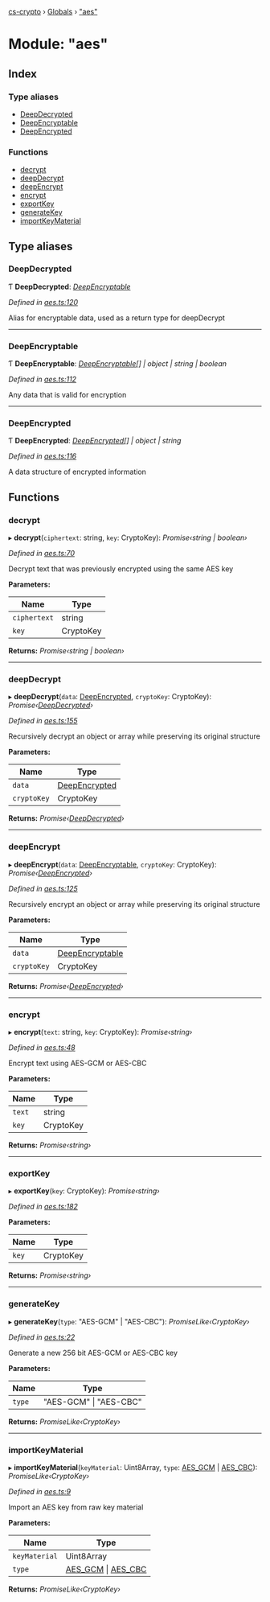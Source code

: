 [cs-crypto](../README.md) › [Globals](../globals.md) › ["aes"](_aes_.md)

# Module: "aes"

## Index

### Type aliases

* [DeepDecrypted](_aes_.md#deepdecrypted)
* [DeepEncryptable](_aes_.md#deepencryptable)
* [DeepEncrypted](_aes_.md#deepencrypted)

### Functions

* [decrypt](_aes_.md#decrypt)
* [deepDecrypt](_aes_.md#deepdecrypt)
* [deepEncrypt](_aes_.md#deepencrypt)
* [encrypt](_aes_.md#encrypt)
* [exportKey](_aes_.md#exportkey)
* [generateKey](_aes_.md#generatekey)
* [importKeyMaterial](_aes_.md#importkeymaterial)

## Type aliases

###  DeepDecrypted

Ƭ **DeepDecrypted**: *[DeepEncryptable](_aes_.md#deepencryptable)*

*Defined in [aes.ts:120](https://github.com/very-amused/CS-crypto/blob/e079b99/src/aes.ts#L120)*

Alias for encryptable data, used as a return type for deepDecrypt

___

###  DeepEncryptable

Ƭ **DeepEncryptable**: *[DeepEncryptable](_aes_.md#deepencryptable)[] | object | string | boolean*

*Defined in [aes.ts:112](https://github.com/very-amused/CS-crypto/blob/e079b99/src/aes.ts#L112)*

Any data that is valid for encryption

___

###  DeepEncrypted

Ƭ **DeepEncrypted**: *[DeepEncrypted](_aes_.md#deepencrypted)[] | object | string*

*Defined in [aes.ts:116](https://github.com/very-amused/CS-crypto/blob/e079b99/src/aes.ts#L116)*

A data structure of encrypted information

## Functions

###  decrypt

▸ **decrypt**(`ciphertext`: string, `key`: CryptoKey): *Promise‹string | boolean›*

*Defined in [aes.ts:70](https://github.com/very-amused/CS-crypto/blob/e079b99/src/aes.ts#L70)*

Decrypt text that was previously encrypted using the same AES key

**Parameters:**

Name | Type |
------ | ------ |
`ciphertext` | string |
`key` | CryptoKey |

**Returns:** *Promise‹string | boolean›*

___

###  deepDecrypt

▸ **deepDecrypt**(`data`: [DeepEncrypted](_aes_.md#deepencrypted), `cryptoKey`: CryptoKey): *Promise‹[DeepDecrypted](_aes_.md#deepdecrypted)›*

*Defined in [aes.ts:155](https://github.com/very-amused/CS-crypto/blob/e079b99/src/aes.ts#L155)*

Recursively decrypt an object or array while preserving its original structure

**Parameters:**

Name | Type |
------ | ------ |
`data` | [DeepEncrypted](_aes_.md#deepencrypted) |
`cryptoKey` | CryptoKey |

**Returns:** *Promise‹[DeepDecrypted](_aes_.md#deepdecrypted)›*

___

###  deepEncrypt

▸ **deepEncrypt**(`data`: [DeepEncryptable](_aes_.md#deepencryptable), `cryptoKey`: CryptoKey): *Promise‹[DeepEncrypted](_aes_.md#deepencrypted)›*

*Defined in [aes.ts:125](https://github.com/very-amused/CS-crypto/blob/e079b99/src/aes.ts#L125)*

Recursively encrypt an object or array while preserving its original structure

**Parameters:**

Name | Type |
------ | ------ |
`data` | [DeepEncryptable](_aes_.md#deepencryptable) |
`cryptoKey` | CryptoKey |

**Returns:** *Promise‹[DeepEncrypted](_aes_.md#deepencrypted)›*

___

###  encrypt

▸ **encrypt**(`text`: string, `key`: CryptoKey): *Promise‹string›*

*Defined in [aes.ts:48](https://github.com/very-amused/CS-crypto/blob/e079b99/src/aes.ts#L48)*

Encrypt text using AES-GCM or AES-CBC

**Parameters:**

Name | Type |
------ | ------ |
`text` | string |
`key` | CryptoKey |

**Returns:** *Promise‹string›*

___

###  exportKey

▸ **exportKey**(`key`: CryptoKey): *Promise‹string›*

*Defined in [aes.ts:182](https://github.com/very-amused/CS-crypto/blob/e079b99/src/aes.ts#L182)*

**Parameters:**

Name | Type |
------ | ------ |
`key` | CryptoKey |

**Returns:** *Promise‹string›*

___

###  generateKey

▸ **generateKey**(`type`: "AES-GCM" | "AES-CBC"): *PromiseLike‹CryptoKey›*

*Defined in [aes.ts:22](https://github.com/very-amused/CS-crypto/blob/e079b99/src/aes.ts#L22)*

Generate a new 256 bit AES-GCM or AES-CBC key

**Parameters:**

Name | Type |
------ | ------ |
`type` | "AES-GCM" &#124; "AES-CBC" |

**Returns:** *PromiseLike‹CryptoKey›*

___

###  importKeyMaterial

▸ **importKeyMaterial**(`keyMaterial`: Uint8Array, `type`: [AES_GCM](../enums/_constants_.algorithms.md#aes_gcm) | [AES_CBC](../enums/_constants_.algorithms.md#aes_cbc)): *PromiseLike‹CryptoKey›*

*Defined in [aes.ts:9](https://github.com/very-amused/CS-crypto/blob/e079b99/src/aes.ts#L9)*

Import an AES key from raw key material

**Parameters:**

Name | Type |
------ | ------ |
`keyMaterial` | Uint8Array |
`type` | [AES_GCM](../enums/_constants_.algorithms.md#aes_gcm) &#124; [AES_CBC](../enums/_constants_.algorithms.md#aes_cbc) |

**Returns:** *PromiseLike‹CryptoKey›*
